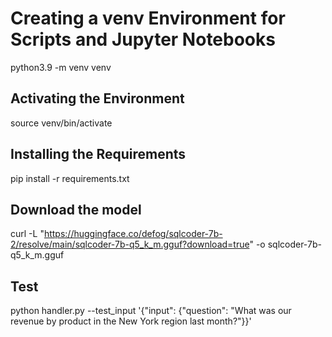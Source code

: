 # Creating a venv Environment for Scripts and Jupyter Notebooks
python3.9 -m venv venv

## Activating the Environment
source venv/bin/activate

## Installing the Requirements
pip install -r requirements.txt

## Download the model
curl -L "https://huggingface.co/defog/sqlcoder-7b-2/resolve/main/sqlcoder-7b-q5_k_m.gguf?download=true" -o sqlcoder-7b-q5_k_m.gguf

## Test
python handler.py --test_input '{"input": {"question": "What was our revenue by product in the New York region last month?"}}'